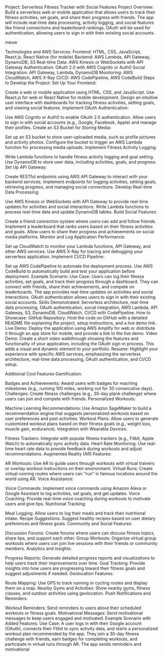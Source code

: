 Project: Serverless Fitness Tracker with Social Features
Project Overview:
Build a serverless web or mobile application that allows users to track their fitness activities, set goals, and share their progress with friends. The app will include real-time data processing, activity logging, and social features like friend connections and leaderboard rankings. OAuth will be used for authentication, allowing users to sign in with their existing social accounts.

meow

Technologies and AWS Services:
Frontend: HTML, CSS, JavaScript, React.js, React Native (for mobile)
Backend: AWS Lambda, API Gateway, DynamoDB, S3
Real-time Data: AWS Kinesis or WebSockets with API Gateway
Authentication: OAuth 2.0 with AWS Cognito or Auth0
Social Integration: API Gateway, Lambda, DynamoDB
Monitoring: AWS CloudWatch, AWS X-Ray
CI/CD: AWS CodePipeline, AWS CodeBuild
Steps to Develop the Project:
Set Up Your Frontend:

Create a web or mobile application using HTML, CSS, and JavaScript. Use React.js for web or React Native for mobile development.
Design an intuitive user interface with dashboards for tracking fitness activities, setting goals, and viewing social features.
Implement OAuth Authentication:

Use AWS Cognito or Auth0 to enable OAuth 2.0 authentication.
Allow users to sign in with social accounts (e.g., Google, Facebook, Apple) and manage their profiles.
Create an S3 Bucket for Storing Media:

Set up an S3 bucket to store user-uploaded media, such as profile pictures and activity photos.
Configure the bucket to trigger an AWS Lambda function for processing media uploads.
Implement Fitness Activity Logging:

Write Lambda functions to handle fitness activity logging and goal setting.
Use DynamoDB to store user data, including activities, goals, and progress.
Set Up API Gateway:

Create RESTful endpoints using AWS API Gateway to interact with your backend services.
Implement endpoints for logging activities, setting goals, retrieving progress, and managing social connections.
Develop Real-time Data Processing:

Use AWS Kinesis or WebSockets with API Gateway to provide real-time updates for activities and social interactions.
Write Lambda functions to process real-time data and update DynamoDB tables.
Build Social Features:

Create a friend connection system where users can add and follow friends.
Implement a leaderboard that ranks users based on their fitness activities and goals.
Allow users to share their progress and achievements on social media platforms.
Monitor and Log Application Performance:

Set up CloudWatch to monitor your Lambda functions, API Gateway, and other AWS services.
Use AWS X-Ray for tracing and debugging your serverless application.
Implement CI/CD Pipeline:

Set up AWS CodePipeline to automate the deployment process.
Use AWS CodeBuild to automatically build and test your application before deployment.
Example Scenario:
Use Case: Users can log their fitness activities, set goals, and track their progress through a dashboard. They can connect with friends, share their achievements, and compete on leaderboards. The app provides real-time updates on activities and social interactions. OAuth authentication allows users to sign in with their existing social accounts.
Skills Demonstrated: Serverless architecture, real-time data processing, OAuth authentication, social integration, AWS Lambda, API Gateway, S3, DynamoDB, CloudWatch, CI/CD with CodePipeline.
How to Showcase:
GitHub Repository: Host the code on GitHub with a detailed README file explaining the project, setup instructions, and a live demo link.
Live Demo: Deploy the application using AWS Amplify for web or distribute it through an app store for mobile, and provide a link to the live demo.
Video Demo: Create a short video walkthrough showing the features and functionality of your application, including the OAuth sign-in process. This adds a visual and dynamic element to your portfolio.
Resume: Highlight your experience with specific AWS services, emphasizing the serverless architecture, real-time data processing, OAuth authentication, and CI/CD setup.

Additional Cool Features
Gamification:

Badges and Achievements: Award users with badges for reaching milestones (e.g., running 100 miles, working out for 30 consecutive days).
Challenges: Create fitness challenges (e.g., 30-day plank challenge) where users can join and compete with friends.
Personalized Workouts:

Machine Learning Recommendations: Use Amazon SageMaker to build a recommendation engine that suggests personalized workouts based on user preferences and past activities.
Workout Plans: Allow users to generate customized workout plans based on their fitness goals (e.g., weight loss, muscle gain, endurance).
Integration with Wearable Devices:

Fitness Trackers: Integrate with popular fitness trackers (e.g., Fitbit, Apple Watch) to automatically sync activity data.
Heart Rate Monitoring: Use real-time heart rate data to provide feedback during workouts and adjust recommendations.
Augmented Reality (AR) Features:

AR Workouts: Use AR to guide users through workouts with virtual trainers or overlay workout instructions on their environment.
Virtual Runs: Create virtual running routes where users can "run" in famous locations around the world using AR.
Voice Assistance:

Voice Commands: Implement voice commands using Amazon Alexa or Google Assistant to log activities, set goals, and get updates.
Voice Coaching: Provide real-time voice coaching during workouts to motivate users and give tips.
Nutritional Tracking:

Meal Logging: Allow users to log their meals and track their nutritional intake.
Recipe Suggestions: Suggest healthy recipes based on user dietary preferences and fitness goals.
Community and Social Features:

Discussion Forums: Create forums where users can discuss fitness topics, share tips, and support each other.
Group Workouts: Organize virtual group workouts where users can join live sessions with their friends or community members.
Analytics and Insights:

Progress Reports: Generate detailed progress reports and visualizations to help users track their improvements over time.
Goal Tracking: Provide insights into how users are progressing toward their fitness goals and suggest adjustments if needed.
Geolocation Features:

Route Mapping: Use GPS to track running or cycling routes and display them on a map.
Nearby Gyms and Activities: Show nearby gyms, fitness classes, and outdoor activities using geolocation.
Push Notifications and Reminders:

Workout Reminders: Send reminders to users about their scheduled workouts or fitness goals.
Motivational Messages: Send motivational messages to keep users engaged and motivated.
Example Scenario with Added Features:
Use Case: A user logs in with their Google account (OAuth), connects their Fitbit to sync activity data, and starts a personalized workout plan recommended by the app. They join a 30-day fitness challenge with friends, earn badges for completing workouts, and participate in virtual runs through AR. The app sends reminders and motivational
